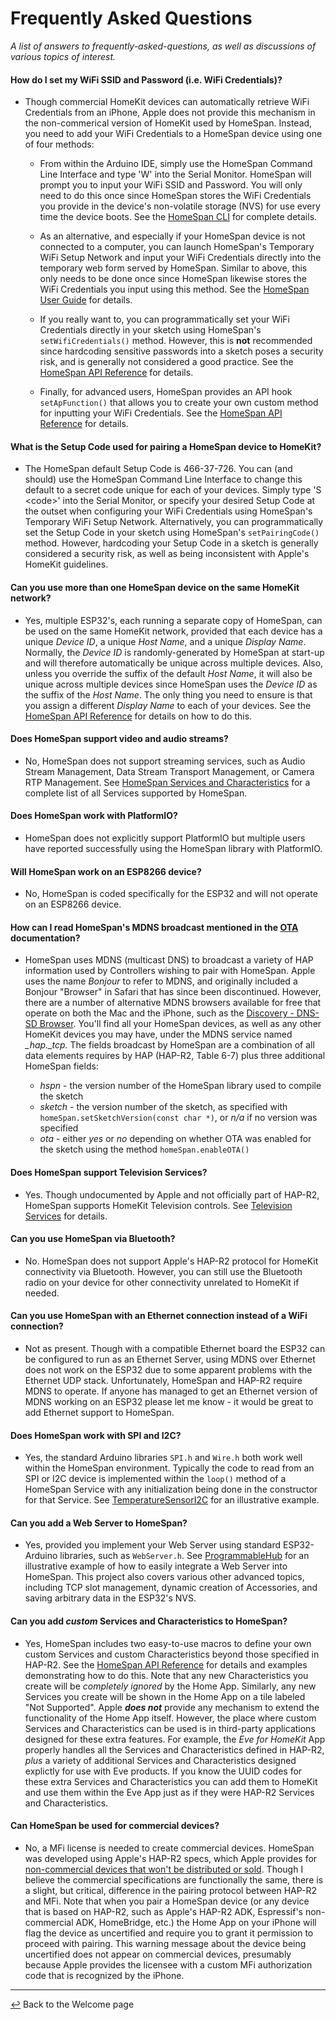 # Frequently Asked Questions

*A list of answers to frequently-asked-questions, as well as discussions of various topics of interest.*

#### How do I set my WiFi SSID and Password (i.e. WiFi Credentials)?

* Though commercial HomeKit devices can automatically retrieve WiFi Credentials from an iPhone, Apple does not provide this mechanism in the non-commerical version of HomeKit used by HomeSpan.  Instead, you need to add your WiFi Credentials to a HomeSpan device using one of four methods:

  * From within the Arduino IDE, simply use the HomeSpan Command Line Interface and type 'W' into the Serial Monitor.  HomeSpan will prompt you to input your WiFi SSID and Password.  You will only need to do this once since HomeSpan stores the WiFi Credentials you provide in the device's non-volatile storage (NVS) for use every time the device boots.  See the [HomeSpan CLI](CLI.md) for complete details.
  
  * As an alternative, and especially if your HomeSpan device is not connected to a computer, you can launch HomeSpan's Temporary WiFi Setup Network and input your WiFi Credentials directly into the temporary web form served by HomeSpan.  Similar to above, this only needs to be done once since HomeSpan likewise stores the WiFi Credentials you input using this method.  See the [HomeSpan User Guide](UserGuide.md#setting-homespans-wifi-credentials-and-setup-code) for details.

  * If you really want to, you can programmatically set your WiFi Credentials directly in your sketch using HomeSpan's `setWifiCredentials()` method.  However, this is **not** recommended since hardcoding sensitive passwords into a sketch poses a security risk, and is generally not considered a good practice.  See the [HomeSpan API Reference](Reference.md) for details.

  * Finally, for advanced users, HomeSpan provides an API hook `setApFunction()` that allows you to create your own custom method for inputting your WiFi Credentials.  See the [HomeSpan API Reference](Reference.md) for details.

#### What is the Setup Code used for pairing a HomeSpan device to HomeKit?

* The HomeSpan default Setup Code is 466-37-726.  You can (and should) use the HomeSpan Command Line Interface to change this default to a secret code unique for each of your devices.  Simply type 'S \<code\>' into the Serial Monitor, or specify your desired Setup Code at the outset when configuring your WiFi Credentials using HomeSpan's Temporary WiFi Setup Network.  Alternatively, you can programmatically set the Setup Code in your sketch using HomeSpan's `setPairingCode()` method.  However, hardcoding your Setup Code in a sketch is generally considered a security risk, as well as being inconsistent with Apple's HomeKit guidelines.

#### Can you use more than one HomeSpan device on the same HomeKit network?

* Yes, multiple ESP32's, each running a separate copy of HomeSpan, can be used on the same HomeKit network, provided that each device has a unique *Device ID*, a unique *Host Name*, and a unique *Display Name*.  Normally, the *Device ID* is randomly-generated by HomeSpan at start-up and will therefore automatically be unique across multiple devices.  Also, unless you override the suffix of the default *Host Name*, it will also be unique across multiple devices since HomeSpan uses the *Device ID* as the suffix of the *Host Name*.  The only thing you need to ensure is that you assign a different *Display Name* to each of your devices.  See the [HomeSpan API Reference](https://github.com/HomeSpan/HomeSpan/blob/master/docs/Reference.md) for details on how to do this.

#### Does HomeSpan support video and audio streams?

* No, HomeSpan does not support streaming services, such as Audio Stream Management, Data Stream Transport Management, or Camera RTP Management.  See [HomeSpan Services and Characteristics](ServiceList.md) for a complete list of all Services supported by HomeSpan.

#### Does HomeSpan work with PlatformIO?

* HomeSpan does not explicitly support PlatformIO but multiple users have reported successfully using the HomeSpan library with PlatformIO.

#### Will HomeSpan work on an ESP8266 device?

* No, HomeSpan is coded specifically for the ESP32 and will not operate on an ESP8266 device.

#### How can I read HomeSpan's MDNS broadcast mentioned in the [OTA](OTA.md) documentation?

* HomeSpan uses MDNS (multicast DNS) to broadcast a variety of HAP information used by Controllers wishing to pair with HomeSpan.  Apple uses the name *Bonjour* to refer to MDNS, and originally included a Bonjour "Browser" in Safari that has since been discontinued.  However, there are a number of alternative MDNS browsers available for free that operate on both the Mac and the iPhone, such as the [Discovery - DNS-SD Browser](https://apps.apple.com/us/app/discovery-dns-sd-browser/id1381004916?mt=12).  You'll find all your HomeSpan devices, as well as any other HomeKit devices you may have, under the MDNS service named *_hap._tcp.*  The fields broadcast by HomeSpan are a combination of all data elements requires by HAP (HAP-R2, Table 6-7) plus three additional HomeSpan fields:

  * *hspn* - the version number of the HomeSpan library used to compile the sketch
  * *sketch* - the version number of the sketch, as specified with `homeSpan.setSketchVersion(const char *)`, or *n/a* if no version was specified
  * *ota* - either *yes* or *no* depending on whether OTA was enabled for the sketch using the method `homeSpan.enableOTA()` 

#### Does HomeSpan support Television Services?

* Yes.  Though undocumented by Apple and not officially part of HAP-R2, HomeSpan supports HomeKit Television controls.  See [Television Services](../docs/TVServices.md) for details.

#### Can you use HomeSpan via Bluetooth?

* No.  HomeSpan does not support Apple's HAP-R2 protocol for HomeKit connectivity via Bluetooth.  However, you can still use the Bluetooth radio on your device for other connectivity unrelated to HomeKit if needed.

#### Can you use HomeSpan with an Ethernet connection instead of a WiFi connection?

* Not as present.  Though with a compatible Ethernet board the ESP32 can be configured to run as an Ethernet Server, using MDNS over Ethernet does not work on the ESP32 due to some apparent problems with the Ethernet UDP stack.  Unfortunately, HomeSpan and HAP-R2 require MDNS to operate.  If anyone has managed to get an Ethernet version of MDNS working on an ESP32 please let me know - it would be great to add Ethernet support to HomeSpan.

#### Does HomeSpan work with SPI and I2C?

* Yes, the standard Arduino libraries `SPI.h` and `Wire.h` both work well within the HomeSpan environment.  Typically the code to read from an SPI or I2C device is implemented within the `loop()` method of a HomeSpan Service with any initialization being done in the constructor for that Service.  See [TemperatureSensorI2C](https://github.com/HomeSpan/TempSensorI2C) for an illustrative example.

#### Can you add a Web Server to HomeSpan?

* Yes, provided you implement your Web Server using standard ESP32-Arduino libraries, such as `WebServer.h`. See [ProgrammableHub](../Other%20Examples/ProgrammableHub) for an illustrative example of how to easily integrate a Web Server into HomeSpan.  This project also covers various other advanced topics, including TCP slot management, dynamic creation of Accessories, and saving arbitrary data in the ESP32's NVS.

#### Can you add *custom* Services and Characteristics to HomeSpan?

* Yes, HomeSpan includes two easy-to-use macros to define your own custom Services and custom Characteristics beyond those specified in HAP-R2.  See the [HomeSpan API Reference](https://github.com/HomeSpan/HomeSpan/blob/master/docs/Reference.md) for details and examples demonstrating how to do this.  Note that any new Characteristics you create will be *completely ignored* by the Home App.  Similarly, any new Services you create will be shown in the Home App on a tile labeled "Not Supported".  Apple ***does not*** provide any mechanism to extend the functionality of the Home App itself.  However, the place where custom Services and Characteristics can be used is in third-party applications designed for these extra features.  For example, the *Eve for HomeKit* App properly handles all the Services and Characteristics defined in HAP-R2, *plus* a variety of additional Services and Characteristics designed explictly for use with Eve products.  If you know the UUID codes for these extra Services and Characteristics you can add them to HomeKit and use them within the Eve App just as if they were HAP-R2 Services and Characteristics.

#### Can HomeSpan be used for commercial devices?

* No, a MFi license is needed to create commercial devices. HomeSpan was developed using Apple's HAP-R2 specs, which Apple provides for [non-commercial devices that won't be distributed or sold](https://developers.apple.com/homekit/faq/).  Though I believe the commercial specifications are functionally the same, there is a slight, but critical, difference in the pairing protocol between HAP-R2 and MFi. Note that when you pair a HomeSpan device (or any device that is based on HAP-R2, such as Apple's HAP-R2 ADK, Espressif's non-commercial ADK, HomeBridge, etc.) the Home App on your iPhone will flag the device as uncertified and require you to grant it permission to proceed with pairing. This warning message about the device being uncertified does not appear on commercial devices, presumably because Apple provides the licensee with a custom MFi authorization code that is recognized by the iPhone.

---

[↩️](../README.md) Back to the Welcome page

